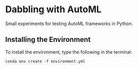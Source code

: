 # Dabbling with AutoML

Small experiments for testing AutoML frameworks in Python.

## Installing the Environment
To install the environment, type the following in the terminal:
```
conda env create -f environment.yml
```
